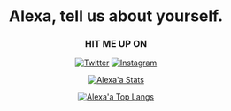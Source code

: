 <h1 align="center" style="font-weight:bold;">Alexa, tell us about yourself.</h1>

<!-- CONNECT WITH ME -->
<div align="center">
<h3>HIT ME UP ON</h3>

[![Twitter](https://img.shields.io/badge/Twitter-%231DA1F2.svg?style=for-the-badge&logo=Twitter&logoColor=white)](https://www.twitter.com/alexa_lanorias/)
[![Instagram](https://img.shields.io/badge/Instagram-%23E4405F.svg?style=for-the-badge&logo=Instagram&logoColor=white)](https://www.instagram.com/alexa_lanorias/)

</div>

<div align="center">

<!-- GITHUB STATS -->
[![Alexa'a Stats](https://github-readme-stats.vercel.app/api?username=alexandralanorias&&show_icons=true&theme=radical)](https://github.com/alexandralanorias)

<!-- GITHUB TOP LANGS -->
[![Alexa'a Top Langs](https://github-readme-stats.vercel.app/api/top-langs/?username=alexandralanorias&&show_icons=true&theme=radical)](https://github.com/alexandralanorias)

</div>